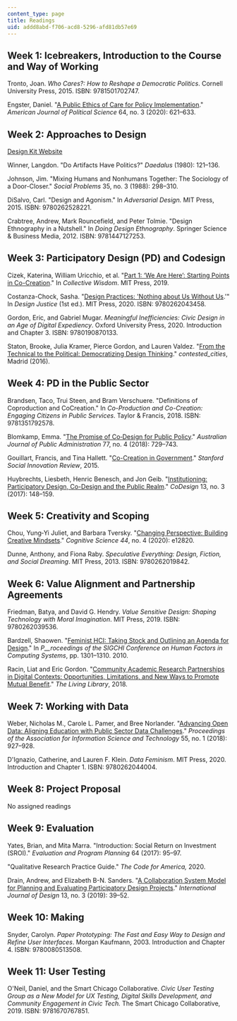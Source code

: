 ```yaml
---
content_type: page
title: Readings
uid: addd8abd-f706-acd8-5296-afd81db57e69
---
```


Week 1: Icebreakers, Introduction to the Course and Way of Working
------------------------------------------------------------------

Tronto, Joan. _Who Cares?: How to Reshape a Democratic Politics_. Cornell University Press, 2015. ISBN: 9781501702747.

Engster, Daniel. "[A Public Ethics of Care for Policy Implementation](https://doi.org/10.1111/ajps.12487)." _American Journal of Political Science_ 64, no. 3 (2020): 621–633.

Week 2: Approaches to Design
----------------------------

[Design Kit Website](https://www.designkit.org/methods)

Winner, Langdon. "Do Artifacts Have Politics?" _Daedalus_ (1980): 121–136.

Johnson, Jim. "Mixing Humans and Nonhumans Together: The Sociology of a Door-Closer." _Social Problems_ 35, no. 3 (1988): 298–310.

DiSalvo, Carl. "Design and Agonism." In _Adversarial Design._ MIT Press, 2015. ISBN: 9780262528221.

Crabtree, Andrew, Mark Rouncefield, and Peter Tolmie. "Design Ethnography in a Nutshell." In _Doing Design Ethnography_. Springer Science & Business Media, 2012. ISBN: 9781447127253.

Week 3: Participatory Design (PD) and Codesign
----------------------------------------------

Cizek, Katerina, William Uricchio, et al. "[Part 1: ‘We Are Here’: Starting Points in Co-Creation](https://wip.mitpress.mit.edu/pub/collective-wisdom-part-1/release/3)." In _Collective Wisdom_. MIT Press, 2019. 

Costanza-Chock, Sasha. "[Design Practices: 'Nothing about Us Without Us](https://design-justice.pubpub.org/pub/cfohnud7/release/2).'" In _Design Justice_ (1st ed.). MIT Press, 2020. ISBN: 9780262043458.

Gordon, Eric, and Gabriel Mugar. _Meaningful Inefficiencies: Civic Design in an Age of Digital Expediency_. Oxford University Press, 2020. Introduction and Chapter 3. ISBN: 9780190870133.

Staton, Brooke, Julia Kramer, Pierce Gordon, and Lauren Valdez. "[From the Technical to the Political: Democratizing Design Thinking](http://contested-cities.net/working-papers/2016/from-the-technical-to-the-political-democratizing-design-thinking/)." _contested\_cities_, Madrid (2016).

Week 4: PD in the Public Sector
-------------------------------

Brandsen, Taco, Trui Steen, and Bram Verschuere. "Definitions of Coproduction and CoCreation." In _Co-Production and Co-Creation: Engaging Citizens in Public Services_. Taylor & Francis, 2018. ISBN: 9781351792578.

Blomkamp, Emma. "[The Promise of Co‐Design for Public Policy](https://onlinelibrary.wiley.com/doi/full/10.1111/1467-8500.12310)." _Australian Journal of Public Administration_ 77, no. 4 (2018): 729–743.

Gouillart, Francis, and Tina Hallett. "[Co-Creation in Government](https://ssir.org/articles/entry/co_creation_in_government)." _Stanford Social Innovation Review_, 2015.

Huybrechts, Liesbeth, Henric Benesch, and Jon Geib. "[Institutioning: Participatory Design, Co-Design and the Public Realm](https://doi.org/10.1080/15710882.2017.1355006)." _CoDesign_ 13, no. 3 (2017): 148–159.

Week 5: Creativity and Scoping
------------------------------

Chou, Yung‐Yi Juliet, and Barbara Tversky. "[Changing Perspective: Building Creative Mindsets](https://doi.org/10.1111/cogs.12820)." _Cognitive Science 44_, no. 4 (2020): e12820.

Dunne, Anthony, and Fiona Raby. _Speculative Everything: Design, Fiction, and Social Dreaming_. MIT Press, 2013. ISBN: 9780262019842.

Week 6: Value Alignment and Partnership Agreements
--------------------------------------------------

Friedman, Batya, and David G. Hendry. _Value Sensitive Design: Shaping Technology with Moral Imagination_. MIT Press, 2019. ISBN: 9780262039536.

Bardzell, Shaowen. "[Feminist HCI: Taking Stock and Outlining an Agenda for Design](https://doi.org/10.1145/1753326.1753521)." In _P__roceedings of the SIGCHI Conference on Human Factors in Computing Systems_, pp. 1301–1310. 2010.

Racin, Liat and Eric Gordon. "[Community Academic Research Partnerships in Digital Contexts: Opportunities, Limitations, and New Ways to Promote Mutual Benefit](https://thelivinglib.org/community-academic-research-partnership-in-digital-contexts-opportunities-limitations-and-new-ways-to-promote-mutual-benefit/)." _The Living Library_, 2018.

Week 7: Working with Data
-------------------------

Weber, Nicholas M., Carole L. Pamer, and Bree Norlander. "[Advancing Open Data: Aligning Education with Public Sector Data Challenges](https://doi.org/10.1002/pra2.2018.14505501179)." _Proceedings of the Association for Information Science and Technology_ 55, no. 1 (2018): 927–928.

D'Ignazio, Catherine, and Lauren F. Klein. _Data Feminism_. MIT Press, 2020. Introduction and Chapter 1. ISBN: 9780262044004.

Week 8: Project Proposal
------------------------

No assigned readings

Week 9: Evaluation
------------------

Yates, Brian, and Mita Marra. "Introduction: Social Return on Investment (SROI)." _Evaluation and Program Planning_ 64 (2017): 95–97.

"Qualitative Research Practice Guide." _The Code for America,_ 2020.

Drain, Andrew, and Elizabeth B-N. Sanders. "[A Collaboration System Model for Planning and Evaluating Participatory Design Projects](http://ijdesign.org/index.php/IJDesign/article/view/3486)." _International Journal of Design_ 13, no. 3 (2019): 39–52.

Week 10: Making
---------------

Snyder, Carolyn. _Paper Prototyping: The Fast and Easy Way to Design and Refine User Interfaces_. Morgan Kaufmann, 2003. Introduction and Chapter 4. ISBN: 9780080513508.

Week 11: User Testing
---------------------

O'Neil, Daniel, and the Smart Chicago Collaborative. _Civic User Testing Group as a New Model for UX Testing, Digital Skills Development, and Community Engagement in Civic Tech._ The Smart Chicago Collaborative, 2019. ISBN: 9781670767851.